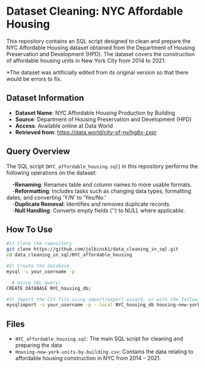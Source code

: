 # Dataset Cleaning: NYC Affordable Housing

This repository contains an SQL script designed to clean and prepare the NYC Affordable Housing dataset obtained from the Department of Housing Preservation and Development (HPD). The dataset covers the construction of affordable housing units in New York City from 2014 to 2021. 

*The dataset was artificially edited from its original version so that there would be errors to fix.

## Dataset Information

- **Dataset Name**: NYC Affordable Housing Production by Building
- **Source**: Department of Housing Preservation and Development (HPD)
- **Access**: Available online at Data World
- **Retrieved from**: https://data.world/city-of-ny/hg8x-zxpr

## Query Overview

The SQL script (`NYC_affordable_housing.sql`) in this repository performs the following operations on the dataset:

  &nbsp;&nbsp;&nbsp;&nbsp;**-Renaming**: Renames table and column names to more usable formats.<br>
  &nbsp;&nbsp;&nbsp;&nbsp;-**Reformatting**: Includes tasks such as changing data types, formatting dates, and converting 'Y/N' to 'Yes/No.’<br>
  &nbsp;&nbsp;&nbsp;&nbsp;-**Duplicate Removal**: Identifies and removes duplicate records.<br>
  &nbsp;&nbsp;&nbsp;&nbsp;-**Null Handling**: Converts empty fields ('') to NULL where applicable.<br>

## How To Use

```bash
#1) Clone the repository
git clone https://github.com/jolbinsk1/data_cleaning_in_sql.git
cd data_cleaning_in_sql/NYC_affordable_housing

#2) Create the database
mysql -u your_username -p 

  # Using SQL query:
CREATE DATABASE NYC_housing_db;

#3) Import the CSV file using import/export wizard, or with the following:
mysqlimport -u your_username -p --local NYC_housing_db housing-new-york-units-by-building.csv

```

## Files

- `NYC_affordable_housing.sql`: The main SQL script for cleaning and preparing the data
- `Housing-new-york-units-by-building.csv`: Contains the data relating to affordable housing construction in NYC from 2014 – 2021.

